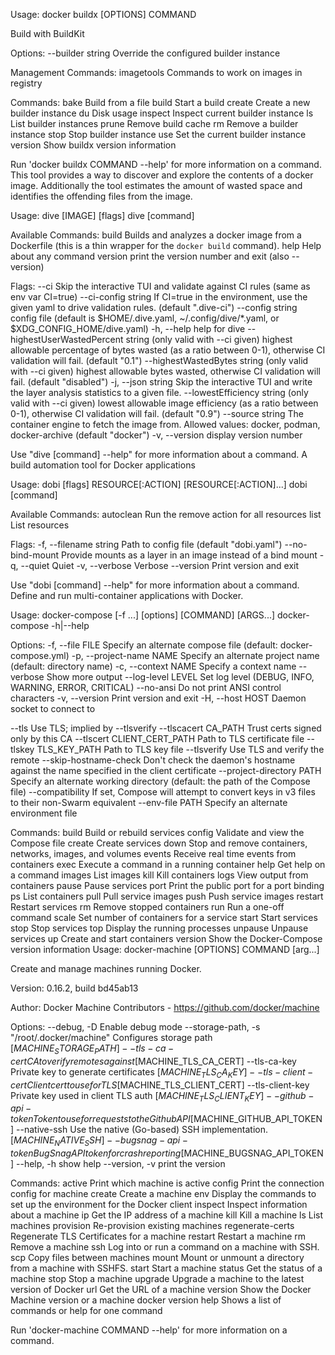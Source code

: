 Usage: docker buildx [OPTIONS] COMMAND

Build with BuildKit

Options:
--builder string Override the configured builder instance

Management Commands:
imagetools Commands to work on images in registry

Commands:
bake Build from a file
build Start a build
create Create a new builder instance
du Disk usage
inspect Inspect current builder instance
ls List builder instances
prune Remove build cache
rm Remove a builder instance
stop Stop builder instance
use Set the current builder instance
version Show buildx version information

Run 'docker buildx COMMAND --help' for more information on a command.
This tool provides a way to discover and explore the contents of a docker image. Additionally the tool estimates
the amount of wasted space and identifies the offending files from the image.

Usage:
dive [IMAGE] [flags]
dive [command]

Available Commands:
build Builds and analyzes a docker image from a Dockerfile (this is a thin wrapper for the `docker build` command).
help Help about any command
version print the version number and exit (also --version)

Flags:
--ci Skip the interactive TUI and validate against CI rules (same as env var CI=true)
--ci-config string If CI=true in the environment, use the given yaml to drive validation rules. (default ".dive-ci")
--config string config file (default is $HOME/.dive.yaml, ~/.config/dive/*.yaml, or $XDG_CONFIG_HOME/dive.yaml)
-h, --help help for dive
--highestUserWastedPercent string (only valid with --ci given) highest allowable percentage of bytes wasted (as a ratio between 0-1), otherwise CI validation will fail. (default "0.1")
--highestWastedBytes string (only valid with --ci given) highest allowable bytes wasted, otherwise CI validation will fail. (default "disabled")
-j, --json string Skip the interactive TUI and write the layer analysis statistics to a given file.
--lowestEfficiency string (only valid with --ci given) lowest allowable image efficiency (as a ratio between 0-1), otherwise CI validation will fail. (default "0.9")
--source string The container engine to fetch the image from. Allowed values: docker, podman, docker-archive (default "docker")
-v, --version display version number

Use "dive [command] --help" for more information about a command.
A build automation tool for Docker applications

Usage:
dobi [flags] RESOURCE[:ACTION] [RESOURCE[:ACTION]...]
dobi [command]

Available Commands:
autoclean Run the remove action for all resources
list List resources

Flags:
-f, --filename string Path to config file (default "dobi.yaml")
--no-bind-mount Provide mounts as a layer in an image instead of a bind mount
-q, --quiet Quiet
-v, --verbose Verbose
--version Print version and exit

Use "dobi [command] --help" for more information about a command.
Define and run multi-container applications with Docker.

Usage:
docker-compose [-f <arg>...] [options] [COMMAND] [ARGS...]
docker-compose -h|--help

Options:
-f, --file FILE Specify an alternate compose file
(default: docker-compose.yml)
-p, --project-name NAME Specify an alternate project name
(default: directory name)
-c, --context NAME Specify a context name
--verbose Show more output
--log-level LEVEL Set log level (DEBUG, INFO, WARNING, ERROR, CRITICAL)
--no-ansi Do not print ANSI control characters
-v, --version Print version and exit
-H, --host HOST Daemon socket to connect to

--tls Use TLS; implied by --tlsverify
--tlscacert CA_PATH Trust certs signed only by this CA
--tlscert CLIENT_CERT_PATH Path to TLS certificate file
--tlskey TLS_KEY_PATH Path to TLS key file
--tlsverify Use TLS and verify the remote
--skip-hostname-check Don't check the daemon's hostname against the
name specified in the client certificate
--project-directory PATH Specify an alternate working directory
(default: the path of the Compose file)
--compatibility If set, Compose will attempt to convert keys
in v3 files to their non-Swarm equivalent
--env-file PATH Specify an alternate environment file

Commands:
build Build or rebuild services
config Validate and view the Compose file
create Create services
down Stop and remove containers, networks, images, and volumes
events Receive real time events from containers
exec Execute a command in a running container
help Get help on a command
images List images
kill Kill containers
logs View output from containers
pause Pause services
port Print the public port for a port binding
ps List containers
pull Pull service images
push Push service images
restart Restart services
rm Remove stopped containers
run Run a one-off command
scale Set number of containers for a service
start Start services
stop Stop services
top Display the running processes
unpause Unpause services
up Create and start containers
version Show the Docker-Compose version information
Usage: docker-machine [OPTIONS] COMMAND [arg...]

Create and manage machines running Docker.

Version: 0.16.2, build bd45ab13

Author:
Docker Machine Contributors - <https://github.com/docker/machine>

Options:
--debug, -D Enable debug mode
--storage-path, -s "/root/.docker/machine" Configures storage path [$MACHINE_STORAGE_PATH]
--tls-ca-cert CA to verify remotes against [$MACHINE_TLS_CA_CERT]
--tls-ca-key Private key to generate certificates [$MACHINE_TLS_CA_KEY]
--tls-client-cert Client cert to use for TLS [$MACHINE_TLS_CLIENT_CERT]
--tls-client-key Private key used in client TLS auth [$MACHINE_TLS_CLIENT_KEY]
--github-api-token Token to use for requests to the Github API [$MACHINE_GITHUB_API_TOKEN]
--native-ssh Use the native (Go-based) SSH implementation. [$MACHINE_NATIVE_SSH]
--bugsnag-api-token BugSnag API token for crash reporting [$MACHINE_BUGSNAG_API_TOKEN]
--help, -h show help
--version, -v print the version

Commands:
active Print which machine is active
config Print the connection config for machine
create Create a machine
env Display the commands to set up the environment for the Docker client
inspect Inspect information about a machine
ip Get the IP address of a machine
kill Kill a machine
ls List machines
provision Re-provision existing machines
regenerate-certs Regenerate TLS Certificates for a machine
restart Restart a machine
rm Remove a machine
ssh Log into or run a command on a machine with SSH.
scp Copy files between machines
mount Mount or unmount a directory from a machine with SSHFS.
start Start a machine
status Get the status of a machine
stop Stop a machine
upgrade Upgrade a machine to the latest version of Docker
url Get the URL of a machine
version Show the Docker Machine version or a machine docker version
help Shows a list of commands or help for one command

Run 'docker-machine COMMAND --help' for more information on a command.
